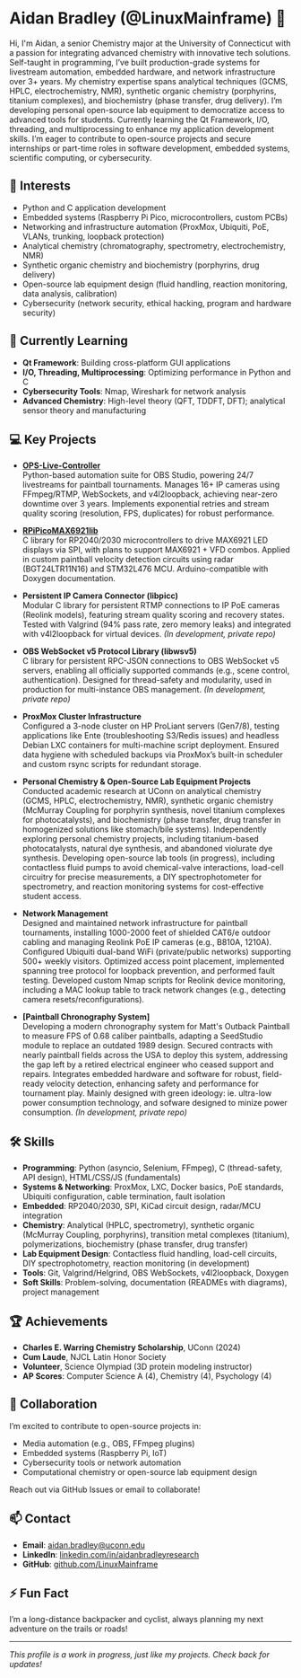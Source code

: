 # Aidan Bradley (@LinuxMainframe) 👋

Hi, I'm Aidan, a senior Chemistry major at the University of Connecticut with a passion for integrating advanced chemistry with innovative tech solutions. Self-taught in programming, I’ve built production-grade systems for livestream automation, embedded hardware, and network infrastructure over 3+ years. My chemistry expertise spans analytical techniques (GCMS, HPLC, electrochemistry, NMR), synthetic organic chemistry (porphyrins, titanium complexes), and biochemistry (phase transfer, drug delivery). I’m developing personal open-source lab equipment to democratize access to advanced tools for students. Currently learning the Qt Framework, I/O, threading, and multiprocessing to enhance my application development skills. I’m eager to contribute to open-source projects and secure internships or part-time roles in software development, embedded systems, scientific computing, or cybersecurity.

## 👀 Interests
- Python and C application development
- Embedded systems (Raspberry Pi Pico, microcontrollers, custom PCBs)
- Networking and infrastructure automation (ProxMox, Ubiquiti, PoE, VLANs, trunking, loopback protection)
- Analytical chemistry (chromatography, spectrometry, electrochemistry, NMR)
- Synthetic organic chemistry and biochemistry (porphyrins, drug delivery)
- Open-source lab equipment design (fluid handling, reaction monitoring, data analysis, calibration)
- Cybersecurity (network security, ethical hacking, program and hardware security)

## 🌱 Currently Learning
- **Qt Framework**: Building cross-platform GUI applications
- **I/O, Threading, Multiprocessing**: Optimizing performance in Python and C
- **Cybersecurity Tools**: Nmap, Wireshark for network analysis
- **Advanced Chemistry**: High-level theory (QFT, TDDFT, DFT); analytical sensor theory and manufacturing

## 💻 Key Projects
- **[OPS-Live-Controller](https://github.com/LinuxMainframe/OPS-Live-Controller)**  
  Python-based automation suite for OBS Studio, powering 24/7 livestreams for paintball tournaments. Manages 16+ IP cameras using FFmpeg/RTMP, WebSockets, and v4l2loopback, achieving near-zero downtime over 3 years. Implements exponential retries and stream quality scoring (resolution, FPS, duplicates) for robust performance.  

- **[RPiPicoMAX6921lib](https://github.com/LinuxMainframe/RPiPicoMAX6921lib)**  
  C library for RP2040/2030 microcontrollers to drive MAX6921 LED displays via SPI, with plans to support MAX6921 + VFD combos. Applied in custom paintball velocity detection circuits using radar (BGT24LTR11N16) and STM32L476 MCU. Arduino-compatible with Doxygen documentation.  

- **Persistent IP Camera Connector (libpicc)**  
  Modular C library for persistent RTMP connections to IP PoE cameras (Reolink models), featuring stream quality scoring and recovery states. Tested with Valgrind (94% pass rate, zero memory leaks) and integrated with v4l2loopback for virtual devices. *(In development, private repo)*  

- **OBS WebSocket v5 Protocol Library (libwsv5)**  
  C library for persistent RPC-JSON connections to OBS WebSocket v5 servers, enabling all officially supported commands (e.g., scene control, authentication). Designed for thread-safety and modularity, used in production for multi-instance OBS management. *(In development, private repo)*  

- **ProxMox Cluster Infrastructure**  
  Configured a 3-node cluster on HP ProLiant servers (Gen7/8), testing applications like Ente (troubleshooting S3/Redis issues) and headless Debian LXC containers for multi-machine script deployment. Ensured data hygiene with scheduled backups via ProxMox’s built-in scheduler and custom rsync scripts for redundant storage.  

- **Personal Chemistry & Open-Source Lab Equipment Projects**  
  Conducted academic research at UConn on analytical chemistry (GCMS, HPLC, electrochemistry, NMR), synthetic organic chemistry (McMurray Coupling for porphyrin synthesis, novel titanium complexes for photocatalysts), and biochemistry (phase transfer, drug transfer in homogenized solutions like stomach/bile systems). Independently exploring personal chemistry projects, including titanium-based photocatalysts, natural dye synthesis, and abandoned violurate dye synthesis. Developing open-source lab tools (in progress), including contactless fluid pumps to avoid chemical-valve interactions, load-cell circuitry for precise measurements, a DIY spectrophotometer for spectrometry, and reaction monitoring systems for cost-effective student access.  

- **Network Management**  
  Designed and maintained network infrastructure for paintball tournaments, installing 1000-2000 feet of shielded CAT6/e outdoor cabling and managing Reolink PoE IP cameras (e.g., B810A, 1210A). Configured Ubiquiti dual-band WiFi (private/public networks) supporting 500+ weekly visitors. Optimized access point placement, implemented spanning tree protocol for loopback prevention, and performed fault testing. Developed custom Nmap scripts for Reolink device monitoring, including a MAC lookup table to track network changes (e.g., detecting camera resets/reconfigurations).

- **[Paintball Chronography System]**  
  Developing a modern chronography system for Matt's Outback Paintball to measure FPS of 0.68 caliber paintballs, adapting a SeedStudio module to replace an outdated 1989 design. Secured contracts with nearly paintball fields across the USA to deploy this system, addressing the gap left by a retired electrical engineer who ceased support and repairs. Integrates embedded hardware and software for robust, field-ready velocity detection, enhancing safety and performance for tournament play. Mainly designed with green ideology: ie. ultra-low power consumption technology, and sofware designed to minize power consumption. *(In development, private repo)*

## 🛠️ Skills
- **Programming**: Python (asyncio, Selenium, FFmpeg), C (thread-safety, API design), HTML/CSS/JS (fundamentals)
- **Systems & Networking**: ProxMox, LXC, Docker basics, PoE standards, Ubiquiti configuration, cable termination, fault isolation
- **Embedded**: RP2040/2030, SPI, KiCad circuit design, radar/MCU integration
- **Chemistry**: Analytical (HPLC, spectrometry), synthetic organic (McMurray Coupling, porphyrins), transition metal complexes (titanium), polymerizations, biochemistry (phase transfer, drug transfer)
- **Lab Equipment Design**: Contactless fluid handling, load-cell circuits, DIY spectrophotometry, reaction monitoring (in development)
- **Tools**: Git, Valgrind/Helgrind, OBS WebSockets, v4l2loopback, Doxygen
- **Soft Skills**: Problem-solving, documentation (READMEs with diagrams), project management

## 🏆 Achievements
- **Charles E. Warring Chemistry Scholarship**, UConn (2024)
- **Cum Laude**, NJCL Latin Honor Society
- **Volunteer**, Science Olympiad (3D protein modeling instructor)
- **AP Scores**: Computer Science A (4), Chemistry (4), Psychology (4)

## 💞️ Collaboration
I’m excited to contribute to open-source projects in:
- Media automation (e.g., OBS, FFmpeg plugins)
- Embedded systems (Raspberry Pi, IoT)
- Cybersecurity tools or network automation
- Computational chemistry or open-source lab equipment design

Reach out via GitHub Issues or email to collaborate!

## 📫 Contact
- **Email**: aidan.bradley@uconn.edu
- **LinkedIn**: [linkedin.com/in/aidanbradleyresearch](https://linkedin.com/in/aidanbradleyresearch)
- **GitHub**: [github.com/LinuxMainframe](https://github.com/LinuxMainframe)

## ⚡ Fun Fact
I’m a long-distance backpacker and cyclist, always planning my next adventure on the trails or roads!

---

*This profile is a work in progress, just like my projects. Check back for updates!*
